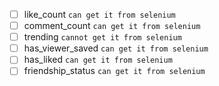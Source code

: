 - [ ] like_count `can get it from selenium`
- [ ] comment_count `can get it from selenium`
- [ ] trending `cannot get it from selenium`
- [ ] has_viewer_saved `can get it from selenium`
- [ ] has_liked `can get it from selenium`
- [ ] friendship_status `can get it from selenium`
